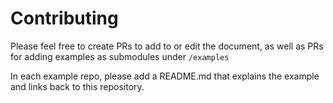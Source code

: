 # Contributing 

Please feel free to create PRs to add to or edit the document, as well as PRs for adding examples as submodules under `/examples`

In each example repo, please add a README.md that explains the example and links back to this repository. 
